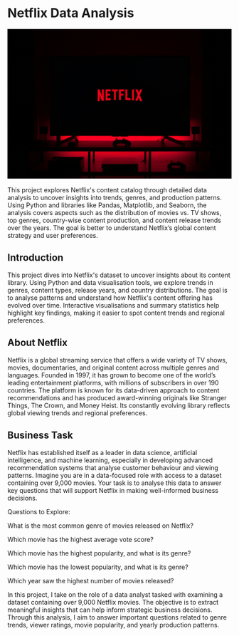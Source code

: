 # Netflix Data Analysis
![NETFLIX](Images/thibault-penin-AWOl7qqsffM-unsplash.jpg)

This project explores Netflix's content catalog through detailed data analysis to uncover insights into trends, genres, and production patterns. Using Python and libraries like Pandas, Matplotlib, and Seaborn, the analysis covers aspects such as the distribution of movies vs. TV shows, top genres, country-wise content production, and content release trends over the years. The goal is better to understand Netflix’s global content strategy and user preferences.

## Introduction
This project dives into Netflix's dataset to uncover insights about its content library. Using Python and data visualisation tools, we explore trends in genres, content types, release years, and country distributions. The goal is to analyse patterns and understand how Netflix's content offering has evolved over time.
Interactive visualisations and summary statistics help highlight key findings, making it easier to spot content trends and regional preferences.

## About Netflix
Netflix is a global streaming service that offers a wide variety of TV shows, movies, documentaries, and original content across multiple genres and languages. Founded in 1997, it has grown to become one of the world’s leading entertainment platforms, with millions of subscribers in over 190 countries.
The platform is known for its data-driven approach to content recommendations and has produced award-winning originals like Stranger Things, The Crown, and Money Heist. Its constantly evolving library reflects global viewing trends and regional preferences.

## Business Task
Netflix has established itself as a leader in data science, artificial intelligence, and machine learning, especially in developing advanced recommendation systems that analyse customer behaviour and viewing patterns. Imagine you are in a data-focused role with access to a dataset containing over 9,000 movies. Your task is to analyse this data to answer key questions that will support Netflix in making well-informed business decisions.

Questions to Explore:

What is the most common genre of movies released on Netflix?

Which movie has the highest average vote score?

Which movie has the highest popularity, and what is its genre?

Which movie has the lowest popularity, and what is its genre?

Which year saw the highest number of movies released?

In this project, I take on the role of a data analyst tasked with examining a dataset containing over 9,000 Netflix movies. The objective is to extract meaningful insights that can help inform strategic business decisions. Through this analysis, I aim to answer important questions related to genre trends, viewer ratings, movie popularity, and yearly production patterns.
